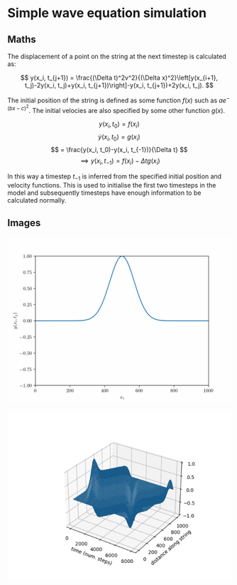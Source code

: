 # Simple wave equation simulation

## Maths


The displacement of a point on the string at the next timestep is calculated as:

$$
y(x_i, t_{j+1}) = \frac{(\Delta t)^2v^2}{(\Delta x)^2}\left[y(x_{i+1}, t_j)-2y(x_i, t_j)+y(x_i, t_{j+1})\right]-y(x_i, t_{j+1})+2y(x_i, t_j).
$$

The initial position of the string is defined as some function $f(x)$ such as $ae^{-(bx-c)^2}$. The initial velocies are also specified by some other function $g(x)$.

$$ y(x_i, t_0)=f(x_i) $$
$$ \dot{y}(x_i, t_0)=g(x_i) $$
$$ = \frac{y(x_i, t_0)-y(x_i, t_{-1})}{\Delta t} $$
$$ \implies y(x_i, t_{-1}) = f(x_i)-\Delta t g(x_i) $$

In this way a timestep $t_{-1}$ is inferred from the specified initial position and velocity functions. This is used to initialise the first two timesteps in the model and subsequently timesteps have enough information to be calculated normally.

## Images

![Looping animation of single wave](/images/wave_anim_loop.gif)

![Graph version of above example](/images/graph_wave.png)